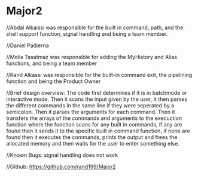 # Major2
//Abdal Alkaissi was responsible for the built in command, path, and the shell support function, signal handling and being a team member.

//Daniel Padierna 

//Melis Tasatmaz was responsible for adding the MyHistory and Alias functions, and being a team member

//Rand Alkassi was responsible for the built-in command exit, the pipelining function and being the Product Owner


//Brief design overview: The code first determines if it is in batchmode or interactive mode. Then it scans the input given by the user, it then parses the different commands in the same line if they were seperated by a semicolon. Then it parses the arguments for each command. Then it transfers the arrays of the commands and arguments to the execuction function where the function scans for any built in commands, if any are found then it sends it to the specific built in command function, if none are found then it executes the commands, prints the output and frees the allocated memory and then waits for the user to enter something else.

//Known Bugs: signal handling does not work


//Github: https://github.com/rand199/Major2

